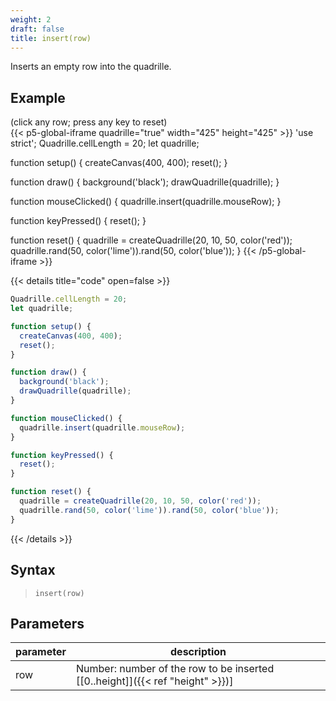 ```yaml
---
weight: 2
draft: false
title: insert(row)
---
```


Inserts an empty row into the quadrille.

## Example

(click any row; press any key to reset)\
{{< p5-global-iframe quadrille="true" width="425" height="425" >}}
'use strict';
Quadrille.cellLength = 20;
let quadrille;

function setup() {
  createCanvas(400, 400);
  reset();
}

function draw() {
  background('black');
  drawQuadrille(quadrille);
}

function mouseClicked() {
  quadrille.insert(quadrille.mouseRow);
}

function keyPressed() {
  reset();
}

function reset() {
  quadrille = createQuadrille(20, 10, 50, color('red'));
  quadrille.rand(50, color('lime')).rand(50, color('blue'));
}
{{< /p5-global-iframe >}}

{{< details title="code" open=false >}}
```js
Quadrille.cellLength = 20;
let quadrille;

function setup() {
  createCanvas(400, 400);
  reset();
}

function draw() {
  background('black');
  drawQuadrille(quadrille);
}

function mouseClicked() {
  quadrille.insert(quadrille.mouseRow);
}

function keyPressed() {
  reset();
}

function reset() {
  quadrille = createQuadrille(20, 10, 50, color('red'));
  quadrille.rand(50, color('lime')).rand(50, color('blue'));
}
```
{{< /details >}}

## Syntax

> `insert(row)`

## Parameters

| parameter | description                                                                     |
|-----------|---------------------------------------------------------------------------------|
| row       | Number: number of the row to be inserted [\[0..height\]]({{< ref "height" >}})] |